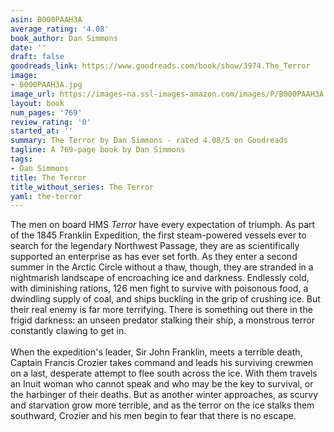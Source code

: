```yaml
---
asin: B000PAAH3A
average_rating: '4.08'
book_author: Dan Simmons
date: ''
draft: false
goodreads_link: https://www.goodreads.com/book/show/3974.The_Terror
image:
- B000PAAH3A.jpg
image_url: https://images-na.ssl-images-amazon.com/images/P/B000PAAH3A.01._SCLZZZZZZZ.jpg
layout: book
num_pages: '769'
review_rating: '0'
started_at: ''
summary: The Terror by Dan Simmons - rated 4.08/5 on Goodreads
tagline: A 769-page book by Dan Simmons
tags:
- Dan Simmons
title: The Terror
title_without_series: The Terror
yaml: the-terror
---
```


The men on board HMS <i>Terror</i> have every expectation of triumph. As part of the 1845 Franklin Expedition, the first steam-powered vessels ever to search for the legendary Northwest Passage, they are as scientifically supported an enterprise as has ever set forth. As they enter a second summer in the Arctic Circle without a thaw, though, they are stranded in a nightmarish landscape of encroaching ice and darkness. Endlessly cold, with diminishing rations, 126 men fight to survive with poisonous food, a dwindling supply of coal, and ships buckling in the grip of crushing ice. But their real enemy is far more terrifying. There is something out there in the frigid darkness: an unseen predator stalking their ship, a monstrous terror constantly clawing to get in.<br /><br />When the expedition's leader, Sir John Franklin, meets a terrible death, Captain Francis Crozier takes command and leads his surviving crewmen on a last, desperate attempt to flee south across the ice. With them travels an Inuit woman who cannot speak and who may be the key to survival, or the harbinger of their deaths. But as another winter approaches, as scurvy and starvation grow more terrible, and as the terror on the ice stalks them southward, Crozier and his men begin to fear that there is no escape.